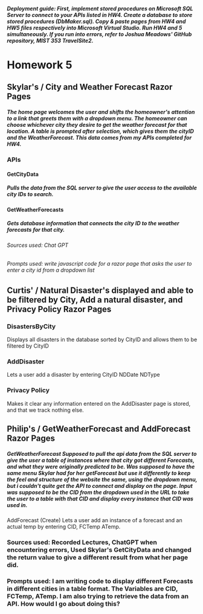 ##### Deployment guide: First, implement stored procedures on Microsoft SQL Server to connect to your APIs listed in HW4. Create a database to store stored procedures (DbMaker.sql). Copy & paste pages from HW4 and HW5 files respectively into Microsoft Virtual Studio. Run HW4 and 5 simultaneously. If you run into errors, refer to Joshua Meadows' GitHub repository, MIST 353 TravelSite2. 


# Homework 5

## Skylar's  /  City and Weather Forecast Razor Pages
##### The home page welcomes the user and shifts the homeowner's attention to a link that greets them with a dropdown menu. The homeowner can choose whichever city they desire to get the weather forecast for that location. A table is prompted after selection, which gives them the cityID and the WeatherForecast. This data comes from my APIs completed for HW4.

### APIs
#### GetCityData
##### Pulls the data from the SQL server to give the user access to the available city IDs to search.
#### GetWeatherForecasts
##### Gets database information that connects the city ID to the weather forecasts for that city.
###### Sources used: Chat GPT
###### Prompts used: write javascript code for a razor page that asks the user to enter a city id from a dropdown list


## Curtis'   /   Natural Disaster's displayed and able to be filtered by City, Add a natural disaster, and Privacy Policy Razor Pages
### DisastersByCity
Displays all disasters in the database sorted by CityID and allows them to be filtered by CityID
### AddDisaster
Lets a user add a disaster by entering CityID NDDate NDType
### Privacy Policy
Makes it clear any information entered on the AddDisaster page is stored, and that we track nothing else.

## Philip's  /  GetWeatherForecast and AddForecast Razor Pages
##### GetWeatherForecast Supposed to pull the api data from the SQL server to give the user a table of instances where that city got different Forecasts, and what they were originally predicted to be. Was supposed to have the same menu Skylar had for her getForecast but use it differently to keep the feel and structure of the website the same, using the dropdown menu, but i couldn't quite get the API to connect and display on the page. Input was supposed to be the CID from the dropdown used in the URL to take the user to a table with that CID and display every instance that CID was used in.

AddForecast (Create) Lets a user add an instance of a forecast and an actual temp by entering CID, FCTemp ATemp.
### Sources used: Recorded Lectures, ChatGPT when encountering errors, Used Skylar's GetCityData and changed the return value to give a different result from what her page did.
### Prompts used: I am writing code to display different Forecasts in different cities in a table format. The Variables are CID, FCTemp, ATemp. I am also trying to retrieve the data from an API. How would I go about doing this?


